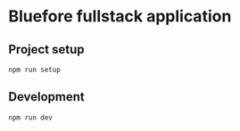 # Bluefore fullstack application

## Project setup
```
npm run setup
```

## Development
```
npm run dev
```
